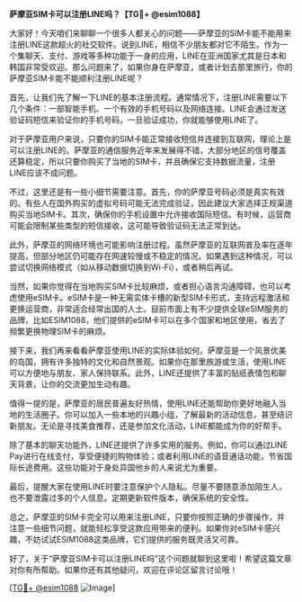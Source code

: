 **萨摩亚SIM卡可以注册LINE吗？【TG💪+ @esim1088】**

大家好！今天咱们来聊聊一个很多人都关心的问题——萨摩亚的SIM卡能不能用来注册LINE这款超火的社交软件。说到LINE，相信不少朋友都对它不陌生。作为一个集聊天、支付、游戏等多种功能于一身的应用，LINE在亚洲国家尤其是日本和韩国非常受欢迎。那么问题来了，如果你身在萨摩亚，或者计划去那里旅行，你的萨摩亚SIM卡能不能顺利注册LINE呢？

首先，让我们先了解一下LINE的基本注册流程。通常情况下，注册LINE需要以下几个条件：一部智能手机、一个有效的手机号码以及网络连接。LINE会通过发送验证码短信来验证你的手机号码，一旦验证成功，你就能够使用LINE了。

对于萨摩亚用户来说，只要你的SIM卡能正常接收短信并连接到互联网，理论上是可以注册LINE的。萨摩亚的通信服务近年来发展得不错，大部分地区的信号覆盖还算稳定，所以只要你购买了当地的SIM卡，并且确保它支持数据流量，注册LINE应该不成问题。

不过，这里还是有一些小细节需要注意。首先，你的萨摩亚号码必须是真实有效的。有些人在国外购买的虚拟号码可能无法完成验证，因此建议大家选择正规渠道购买当地SIM卡。其次，确保你的手机设置中允许接收国际短信。有时候，运营商可能会限制某些类型的短信接收，这可能导致验证码无法正常到达。

此外，萨摩亚的网络环境也可能影响注册过程。虽然萨摩亚的互联网普及率在逐年提高，但部分地区仍可能存在网速较慢或不稳定的情况。如果遇到这种情况，可以尝试切换网络模式（如从移动数据切换到Wi-Fi），或者稍后再试。

当然，如果你觉得在当地购买SIM卡比较麻烦，或者担心语言沟通障碍，也可以考虑使用eSIM卡。eSIM卡是一种无需实体卡槽的新型SIM卡形式，支持远程激活和更换运营商，非常适合经常出国的人士。目前市面上有不少提供全球eSIM服务的品牌，比如ESIM1088，他们提供的eSIM卡可以在多个国家和地区使用，省去了频繁更换物理SIM卡的麻烦。

接下来，我们再来看看萨摩亚使用LINE的实际体验如何。萨摩亚是一个风景优美的岛国，拥有许多独特的文化和自然景观。如果你在那里旅游或生活，使用LINE可以方便地与朋友、家人保持联系。此外，LINE还提供了丰富的贴纸表情包和聊天背景，让你的交流更加生动有趣。

值得一提的是，萨摩亚的居民普遍友好热情，使用LINE还能帮助你更好地融入当地的生活圈子。你可以加入一些本地的兴趣小组，了解最新的活动信息，甚至结识新朋友。无论是寻找美食推荐，还是参加文化活动，LINE都能成为你的好帮手。

除了基本的聊天功能外，LINE还提供了许多实用的服务。例如，你可以通过LINE Pay进行在线支付，享受便捷的购物体验；或者利用LINE的语音通话功能，节省国际长途费用。这些功能对于身处异国他乡的人来说尤为重要。

最后，提醒大家在使用LINE时要注意保护个人隐私。尽量不要随意添加陌生人，也不要泄露过多的个人信息。定期更新软件版本，确保系统的安全性。

总之，萨摩亚的SIM卡完全可以用来注册LINE，只要你按照正确的步骤操作，并注意一些细节问题，就能轻松享受这款应用带来的便利。如果你对eSIM卡感兴趣，不妨试试ESIM1088这类品牌，它们提供的服务既灵活又可靠。

好了，关于“萨摩亚SIM卡可以注册LINE吗”这个问题就聊到这里啦！希望这篇文章对你有所帮助。如果你还有其他疑问，欢迎在评论区留言讨论哦！

[[TG💪+ @esim1088](https://t.me/s/esim1088) ![Image](https://i.postimg.cc/4NQfJmqS/Snipaste-2025-05-13-00-14-12.png)]